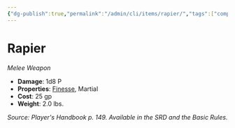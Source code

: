 ```yaml
---
{"dg-publish":true,"permalink":"/admin/cli/items/rapier/","tags":["compendium/src/5e/phb","item/property/finesse","item/property/martial","item/weapon/martial/melee"],"updated":"2025-01-11T15:32:19.575+00:00"}
---
```


# Rapier
*Melee Weapon*  

- **Damage**: 1d8 P
- **Properties**: [Finesse](/3-Mechanics/CLI/rules/item-properties.md#Finesse), Martial
- **Cost**: 25 gp
- **Weight**: 2.0 lbs.

*Source: Player's Handbook p. 149. Available in the SRD and the Basic Rules.*